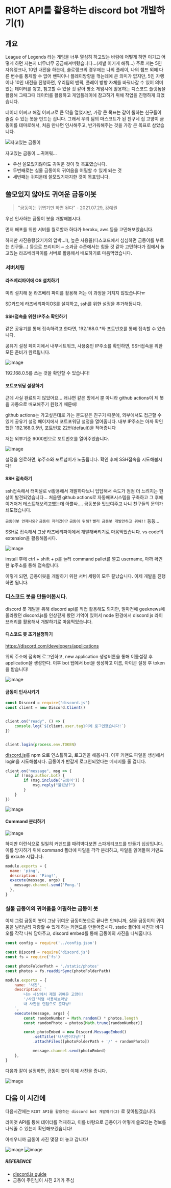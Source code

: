 # RIOT API를 활용하는 discord bot 개발하기(1)

## 개요

League of Legends 라는 게임을 너무 열심히 하고있는 바람에 어떻게 하면 이기고 어떻게 하면 지는지 너무너무 궁금해져버렸습니다...(제발 이기게 해줘...) 주로 저는 5인 자유랭크나, 10인 내전을 하는데, 솔로랭크의 경우에는 나의 플레이, 나의 챔프 외에 다른 변수를 통제할 수 없어 밴픽이나 플레이방향을 꺾는데에 큰 의미가 없지만, 5인 자랭이나 10인 내전을 진행하면, 우리팀의 밴픽, 플레이 방향 자체를 바꿔나갈 수 있어 의미 있는 데이터를 쌓고, 참고할 수 있을 것 같아 평소 게임시에 활용하는 디스코드 플랫폼을 활용해 그때그때 데이터를 활용하고 게임플레이에 참고하기 위해 작업을 진행하게 되었습니다.

데이터 어쩌고 해결 어쩌고로 큰 막을 열었지만,  가장 큰 목표는 같이 롤하는 친구들이 즐길 수 있는 봇을 만드는 겁니다. 그래서 우리 팀의 마스코트가 된 친구네 집 고양이 금동이를 테마로해서, 처음 만나면 인사해주고, 반가워해주는 것을 가장 큰 목표로 삼았습니다.

![자고있는 금동이](https://cdn.discordapp.com/attachments/301336894418059284/870002755958374450/20210729_030017.jpg)

자고있는 금동이....귀여워...

- 우선 쓸모있지않아도 귀여운 것이 첫 목표였습니다.
- 두번째로는 실물 금동이의 귀여움을 어필할 수 있게 되는 것
- 세번째는 귀여운데 쓸모있기까지한 것이 목표입니다.



## 쓸모있지 않아도 귀여운 금동이봇

> "금동이는 귀엽기만 하면 된다"      - 2021.07.29, 강예원

우선 인사하는 금동이 봇을 개발해봅시다.

먼저 배포를 위한 서버를 뭘로할까 하다가 heroku, aws 등을 고민해보았습니다.

하지만 사진용량(2기가의 압박...!), 높은 사용율(디스코드에서 심심하면 금동이를 부르는 친구들...) 등으로 프리티어 ~ 소과금 수준에서는 힘들 것 같아 고민하다가 집에서 놀고있는 라즈베리파이를 서버로 활용해서 배포하기로 마음먹었습니다.



### 서버세팅

#### 라즈베리파이에 OS 설치하기

미리 설치해 둔 라즈베리 파이를 활용해 저는 이 과정을 거치지 않았습니다ㅠ

SD카드에 라즈베리파이OS를 설치하고, ssh를 위한 설정을 추가해둡니다.

#### SSH접속을 위한 IP주소 확인하기

같은 공유기를 통해 접속하려고 한다면, 192.168.0.*와 포트번호를 통해 접속할 수 있습니다.

공유기 설정 페이지에서 내부네트워크, 사용중인 IP주소를 확인하면, SSH접속을 위한 모든 준비가 완료됩니다.

![image](https://user-images.githubusercontent.com/45934061/127484588-59ca3530-dea1-43c6-a155-0cd4fa9ca063.png)

192.168.0.5를 쓰는 것을 확인할 수 있습니다!



#### 포트포워딩 설정하기

근데 사실 완료되지 않았어요... 왜냐면 같은 망에서 뿐 아니라 github actions이 제 봇을 자동으로 배포해주기 원했기 때문에!

github actions는 가고싶은대로 가는 문도같은 친구기 때문에, 외부에서도 접근할 수 있게 공유기 설정 페이지에서 포트포워딩 설정을 열어줍니다. 내부 IP주소는 아까 확인했던 192.168.0.5번, 포트번호 22번(default)을 적어줍니다

저는 외부기준 9000번으로 포트번호를 열어주었습니다.

![image](https://user-images.githubusercontent.com/45934061/127484659-48a3d1a5-39cd-4f3d-9636-80dbe35bed1c.png)

설정을 완료하면, ip주소와 포트넘버가 노출됩니다. 확인 후에 SSH접속을 시도해봅시다!

#### SSH 접속하기

ssh접속해서 터미널로 vi활용해서 개발하다보니 답답해서 속도가 점점 더 느려지는 현상이 발견되었습니다... 처음엔 github actions로 자동배포시스템을 구축하고 그 후에 이거저거 테스트해보려고했는데 아뿔싸.... 금동봇을 맛보여주고 나니 친구들의 문의가 쇄도했습니다.

`금동이봇 언제나와?` `금동이 자러갔어?` `금동이 뭐해?` `빨리 금동봇 개발안하고 뭐해!!` 등등...

SSH로 접속해서 그냥 라즈베리파이에서 개발해버리기로 마음먹었습니다. vs code의 extension을 활용해봅시다.

![image](https://user-images.githubusercontent.com/45934061/127472958-c13668f7-44e8-41ac-b690-98b36a705f3a.png)

install 후에  ctrl + shift + p를 눌러 command pallet를 열고 username, 아까 확인한 ip주소를 통해 접속합니다.

이렇게 되면, 금동이봇을 개발하기 위한 서버 세팅이 모두 끝났습니다. 이제 개발을 진행하면 됩니다.



### 디스코드 봇을 만들어봅시다.

discord 봇 개발을 위해 discord api를 직접 활용해도 되지만, 얼마전에 geeknews에 올라왔던 discord.js를  인상깊게 봤던 기억이 있어서 node 환경에서 discord js 라이브러리를 활용해서 개발하기로 마음먹었습니다.

#### 디스코드 봇 초기설정하기

https://discord.com/developers/applications

위의 주소에 접속해 로그인하고, new application 생성버튼을 통해 이름설정 후 application을 생성한다. 이후 bot 탭에서 bot을 생성하고 이름, 아이콘 설정 후 token을 받습니다!

![image](https://user-images.githubusercontent.com/45934061/127484289-8c956730-dbb0-491c-be64-7c4110a069fc.png)

#### 금동이 인사시키기

```javascript
const Discord = require("discord.js")
const client = new Discord.Client()


client.on("ready", () => {
    console.log(`${client.user.tag}이에 로그인했습니다!`)
})


client.login(process.env.TOKEN)
```

[discord.js](https://discordjs.guide/)를 npm 으로 인스톨하고, 로그인을 해봅시다. 이후 커맨드 파일을 생성해서 login을 시도해봅시다. 금동이가 반갑게 로그인되었다는 메시지를 줄 겁니다.

```javascript
client.on("message", msg => {
    if (!msg.author.bot) {
        if (msg.include('금동이')) {
            msg.reply("불렀냥?")
        }
    }
})
```

![image](https://user-images.githubusercontent.com/45934061/127488106-f6565906-c734-4b09-8efe-a17a10d7eb88.png)



#### Command  분리하기

![image](https://user-images.githubusercontent.com/45934061/127487780-e101cf2b-01e7-4b9f-8c3f-3b0ce72481ab.png)

하지만 이런식으로 일일히 커맨드를 때려박다보면 스파게티코드를 만들기 십상입니다. 이를 방지하기 위해 command 폴더에 파일을 각각 분리하고, 파일을 읽어들여 커맨드를 excute 시킵니다.

```javascript
module.exports = {
  name: 'ping',
  description: 'Ping!',
  execute(message, args) {
    message.channel.send('Pong.')
  },
}
```



### 실물 금동이의 귀여움을 어필하는 금동이 봇

이제 그럼 금동이 봇이 그냥 귀여운 금동이봇으로 끝나면 안되니까, 실물 금동이의 귀여움을 널리널리 자랑할 수 있게 하는 커맨드를 만들어줍시다. static 폴더에 사진과 비디오를 각각 나눠 담아주고, discord embed를 통해 금동이의 사진을 나눠줍니다.

```javascript
const config = require('../config.json')

const Discord = require('discord.js')
const fs = require('fs')

const photoFolderPath = './static/photos'
const photos = fs.readdirSync(photoFolderPath)

module.exports = {
    name: '사진',
    description: `
        나는 세상에서 제일 귀여운 고양이!
        '/사진'처럼 사용해보라냥
        내 사진을 랜덤으로 준다냥!
    `,
    execute(message, args) {
        const randomNumber = Math.random() * photos.length
        const randomPhoto = photos[Math.trunc(randomNumber)]

        const photoEmbed = new Discord.MessageEmbed()
            .setTitle('내사진이다냥!')
            .attachFiles([photoFolderPath + '/' + randomPhoto])

            message.channel.send(photoEmbed)
    },
}
```

다음과 같이 설정하면, 금동이 봇이 이제 사진을 줍니다.

![image](https://user-images.githubusercontent.com/45934061/127490049-32da0234-8eef-4a12-8cc0-e9e2c82533f4.png)



## 다음 이 시간에

다음시간에는 `RIOT API를 활용하는 discord bot 개발하기(2)` 로 찾아뵙겠습니다.

라이엇 API를 통해 데이터를 적재하고, 이를 바탕으로 금동이가 어떻게 쓸모있는 정보를 나눠줄 수 있는지 확인해보겠습니다!

아쉬우니까 금동이 사진 몇장 더 놓고 갑니다!

![image](https://user-images.githubusercontent.com/45934061/127490708-da575029-81d0-461b-bcb8-339a8b2bc5ea.png)
![image](https://user-images.githubusercontent.com/45934061/127490714-97089294-176d-4525-91a9-bb3ff40461f8.png)



##### REFERENCE

- [discord.js guide](https://discordjs.guide/)
- 금동이 주인님이 사진 2기가 주심

